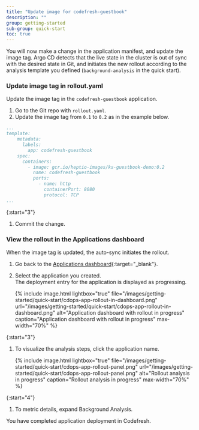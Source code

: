 ```yaml
---
title: "Update image for codefresh-guestbook"
description: ""
group: getting-started
sub-group: quick-start
toc: true
---
```


You will now make a change in the application manifest, and update the image tag. Argo CD detects that the live state in the cluster is out of sync with the desired state in Git, and initiates the new rollout according to the analysis template you defined (`background-analysis` in the quick start).

### Update image tag in rollout.yaml
Update the image tag in the `codefresh-guestbook` application.


1. Go to the Git repo with `rollout.yaml`.
1. Update the image tag from `0.1` to `0.2` as in the example below.

```yaml
...
template:
    metadata:
      labels:
        app: codefresh-guestbook
    spec:
      containers:
        - image: gcr.io/heptio-images/ks-guestbook-demo:0.2
          name: codefresh-guestbook
          ports:
            - name: http
              containerPort: 8080
              protocol: TCP
...
```
{:start="3"}
1. Commit the change.

### View the rollout in the Applications dashboard
When the image tag is updated, the auto-sync initiates the rollout. 

1. Go back to the [Applications dashboard](https://g.codefresh.io/2.0/applications-dashboard?sort=desc-lastUpdated){:target="\_blank"}.  
1. Select the application you created.  
  The deployment entry for the application is displayed as progressing.

    {% include 
   image.html 
   lightbox="true" 
   file="/images/getting-started/quick-start/cdops-app-rollout-in-dashboard.png" 
   url="/images/getting-started/quick-start/cdops-app-rollout-in-dashboard.png" 
   alt="Application dashboard with rollout in progress" 
   caption="Application dashboard with rollout in progress"
   max-width="70%" 
   %} 

{:start="3"}
1. To visualize the analysis steps, click the application name.

    {% include 
   image.html 
   lightbox="true" 
   file="/images/getting-started/quick-start/cdops-app-rollout-panel.png" 
   url="/images/getting-started/quick-start/cdops-app-rollout-panel.png" 
   alt="Rollout analysis in progress" 
   caption="Rollout analysis in progress"
   max-width="70%" 
   %} 

{:start="4"}
1. To metric details, expand Background Analysis. 

You have completed application deployment in Codefresh. 
  